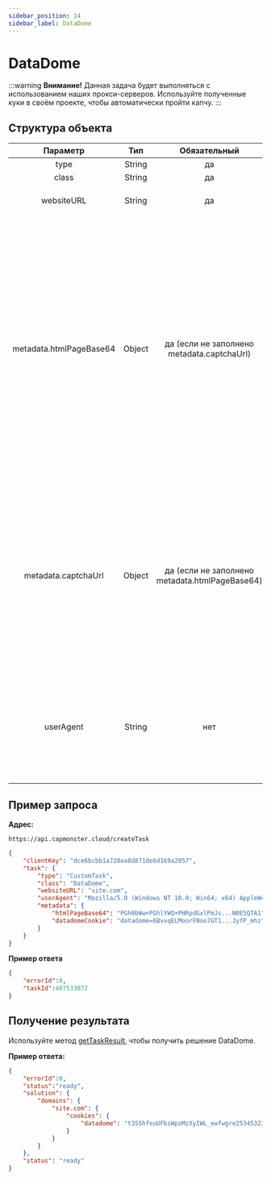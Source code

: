 ```yaml
---
sidebar_position: 14
sidebar_label: DataDome
---
```


# DataDome

:::warning **Внимание!**
Данная задача будет выполняться с использованием наших прокси-серверов. Используйте полученные куки в своём проекте, чтобы автоматически пройти капчу.
:::

## **Структура объекта**

|**Параметр**|**Тип**|**Обязательный**|**Значение**|
| :-: | :-: | :-: | :- | 
|type|String|да|**CustomTask**|
|class|String|да|**DataDome**|
|websiteURL|String|да|Адрес основной страницы, на которой решается капча|
|metadata.htmlPageBase64|Object|да (если не заполнено metadata.captchaUrl)|Объект, который содержит дополнительные данные о капче: `"htmlPageBase64": "..."` - закодированная в base64 html-страница, которая приходит с кодом 403 и заголовком Set-Cookie: datadome="..." в ответ на get-запрос к целевому сайту. <br/>---<br/>`"datadomeCookie"` - ваши куки от datadome. Можно получить на странице с помощью "document.cookie" или в заголовке запроса Set-Cookie: "datadome=..." (см. пример запроса /createTask)|
|metadata.captchaUrl|Object|да (если не заполнено metadata.htmlPageBase64)|`"captchaUrl"` - ссылка на капчу. Обычно имеет следующий вид: `"https://geo.captcha-delivery.com/captcha/?initialCid=..."`. <br/>---<br/> `"datadomeCookie"` - ваши куки от datadome. Можно получить на странице с помощью "document.cookie" или в заголовке запроса Set-Cookie: "datadome=..." (см. пример запроса /createTask)|
|userAgent|String|нет|User-Agent браузера.<br /> **Передавайте только актуальный UA от ОС Windows. Сейчас таковым является 121 версия**: `Mozilla/5.0 (Windows NT 10.0; Win64; x64) AppleWebKit/537.36 (KHTML, like Gecko) Chrome/121.0.0.0 Safari/537.36`|

## **Пример запроса**

**Адрес:** 
```http
https://api.capmonster.cloud/createTask
```

```json
{
    "clientKey": "dce6bcbb1a728ea8d871de6d169a2057",
    "task": {
        "type": "CustomTask",
        "class": "DataDome",
        "websiteURL": "site.com",
        "userAgent": "Mozilla/5.0 (Windows NT 10.0; Win64; x64) AppleWebKit/537.36 (KHTML, like Gecko) Chrome/121.0.0.0 Safari/537.36",
        "metadata": {
            "htmlPageBase64": "PGh0bWw+PGhlYWQ+PHRpdGxlPmJs...N0E5QTA1",
            "datadomeCookie": "datadome=6BvxqELMoorFNoo7GT1...JyfP_mhz"
        }
    }
}
```

**Пример ответа**

```json
{
    "errorId":0,
    "taskId":407533072
}
```

## **Получение результата**
Используйте метод [getTaskResult](../api/methods/get-task-result), чтобы получить решение DataDome.

**Пример ответа:**

```json
{
    "errorId":0,
    "status":"ready",
    "solution": {
        "domains": {
            "site.com": {
                "cookies": {
                    "datadome": "t355hfeuUFbsWpoMzXyIWL_ewfwgre25345323rwgregeFEkG5iju9esKVfWMzuLAjcfCIJUIHU7332At1l~HY78g782hidwfeO4K2ZP_CFHYUFEgygfiYGfGYEUfgyefWrXG6_3sy; Max-Age=31536000; Domain=.site.com; Path=/; Secure; SameSite=Lax"
                }
            }
        }
    },
    "status": "ready"
}
```
